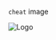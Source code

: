 `cheat` image

![Logo](https://cdn.discordapp.com/attachments/937308548390584361/983913406149058560/unknown.png?size=4096)
